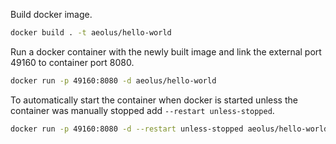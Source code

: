 Build docker image.
```sh
docker build . -t aeolus/hello-world
```

Run a docker container with the newly built image and link the external port 49160 to container port 8080.
```sh
docker run -p 49160:8080 -d aeolus/hello-world
```
To automatically start the container when docker is started unless the container was manually stopped add `--restart unless-stopped`.
```sh
docker run -p 49160:8080 -d --restart unless-stopped aeolus/hello-world
```
